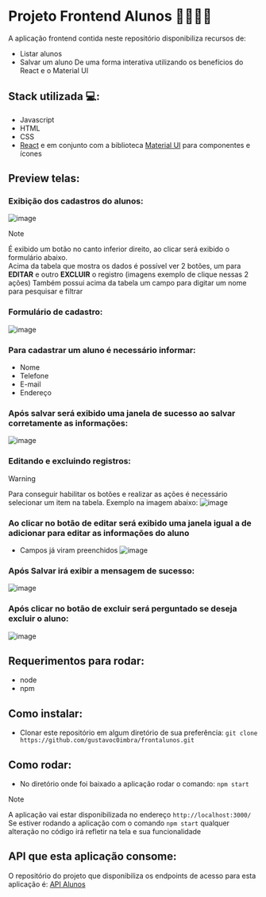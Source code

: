 # Projeto Frontend Alunos 👨‍🎓👩‍🎓
A aplicação frontend contida neste repositório disponibiliza recursos de:
- Listar alunos
- Salvar um aluno
De uma forma interativa utilizando os benefícios do React e o Material UI

## Stack utilizada 💻:
- Javascript
- HTML
- CSS
- [React](https://react.dev/learn) e em conjunto com a biblioteca [Material UI](https://mui.com/material-ui/) para componentes e ícones

## Preview telas:
### Exibição dos cadastros do alunos:
![image](https://github.com/user-attachments/assets/bf675d43-43c1-43f8-aaaf-524eff3e4336)

> [!NOTE]
> É exibido um botão no canto inferior direito, ao clicar será exibido o formulário abaixo.  
> Acima da tabela que mostra os dados é possível ver 2 botões, um para **EDITAR** e outro **EXCLUIR** o registro (imagens exemplo de clique nessas 2 ações)
> Também possui acima da tabela um campo para digitar um nome para pesquisar e filtrar

### Formulário de cadastro:
![image](https://github.com/user-attachments/assets/876ae6ed-5fb7-4a53-a49f-26900a7a7af2)
### Para cadastrar um aluno é necessário informar:
- Nome
- Telefone
- E-mail
- Endereço

### Após salvar será exibido uma janela de sucesso ao salvar corretamente as informações:
![image](https://github.com/user-attachments/assets/ae69ec6d-7970-41fd-b70e-57d0474ec925)

### Editando e excluindo registros:
> [!WARNING]
> Para conseguir habilitar os botões e realizar as ações é necessário selecionar um item na tabela. Exemplo na imagem abaixo:
![image](https://github.com/user-attachments/assets/1bfa47f6-3980-4a1e-a128-a6f1879dc715)

### Ao clicar no botão de editar será exibido uma janela igual a de adicionar para editar as informações do aluno
- Campos já viram preenchidos
![image](https://github.com/user-attachments/assets/5b54dc2d-d428-4474-9e4c-c2d38a23fba7)

### Após Salvar irá exibir a mensagem de sucesso:
![image](https://github.com/user-attachments/assets/1225ac20-602a-4f5b-925d-3e0a08091886)

### Após clicar no botão de excluir será perguntado se deseja excluir o aluno:
![image](https://github.com/user-attachments/assets/ce06c779-cc28-451f-8734-23d449124e5a)

## Requerimentos para rodar:
- node
- npm

## Como instalar:
- Clonar este repositório em algum diretório de sua preferência: `git clone https://github.com/gustavoc0imbra/frontalunos.git`

## Como rodar:
- No diretório onde foi baixado a aplicação rodar o comando: `npm start`

> [!NOTE]
> A aplicação vai estar disponibilizada no endereço `http://localhost:3000/`  
> Se estiver rodando a aplicação com o comando `npm start` qualquer alteração no código irá refletir na tela e sua funcionalidade

## API que esta aplicação consome:
O repositório do projeto que disponibiliza os endpoints de acesso para esta aplicação é: [API Alunos](https://github.com/gustavoc0imbra/apialunos)
